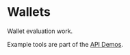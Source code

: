 # Wallets

Wallet evaluation work.

Example tools are part of the [API Demos](https://docs.chainargos.com/documentation/v/api/research/wallet_eval).